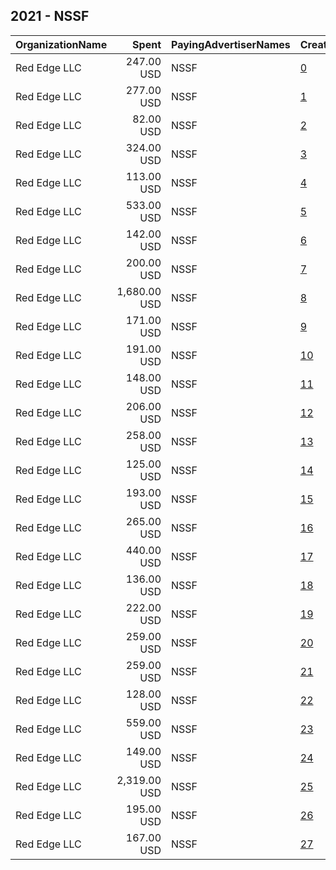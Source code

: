 ## 2021 - NSSF 
|OrganizationName|Spent|PayingAdvertiserNames|CreativeUrls|Impressions|Genders|AgeBrackets|CountryCodes|BillingAddresses|CandidateBallotInformation|
|:---|---:|:---|:---|---:|:---|:---|:---|:---|:---|
|Red Edge LLC|247.00 USD|NSSF|[0](https://www.snap.com/political-ads/asset/c27b90e2373b7e6a9eae7c4fea4fe3343fe20fb8c9094f85b12ec3bbe84840e1?mediaType=mp4)|13,350|FEMALE|24+|united states|"2300 Clarendon Blvd,Arlington,22201,US"||
|Red Edge LLC|277.00 USD|NSSF|[1](https://www.snap.com/political-ads/asset/2052f6bce23a2545316d5a8897c0495d6bd83760cdcd6f17d833b59dcef4e4a9?mediaType=mp4)|23,525|FEMALE|24+|united states|"2300 Clarendon Blvd,Arlington,22201,US"||
|Red Edge LLC|82.00 USD|NSSF|[2](https://www.snap.com/political-ads/asset/c27b90e2373b7e6a9eae7c4fea4fe3343fe20fb8c9094f85b12ec3bbe84840e1?mediaType=mp4)|5,697|FEMALE|24+|united states|"2300 Clarendon Blvd,Arlington,22201,US"||
|Red Edge LLC|324.00 USD|NSSF|[3](https://www.snap.com/political-ads/asset/d47fef179884d466fac7017574470347ebee8bb03f5624134b4f1c41a4389caa?mediaType=mp4)|18,987|FEMALE|24+|united states|"2300 Clarendon Blvd,Arlington,22201,US"||
|Red Edge LLC|113.00 USD|NSSF|[4](https://www.snap.com/political-ads/asset/c27b90e2373b7e6a9eae7c4fea4fe3343fe20fb8c9094f85b12ec3bbe84840e1?mediaType=mp4)|3,912|FEMALE|23+|united states|"2300 Clarendon Blvd,Arlington,22201,US"||
|Red Edge LLC|533.00 USD|NSSF|[5](https://www.snap.com/political-ads/asset/c27b90e2373b7e6a9eae7c4fea4fe3343fe20fb8c9094f85b12ec3bbe84840e1?mediaType=mp4)|55,009|FEMALE|22-40|united states|"2300 Clarendon Blvd,Arlington,22201,US"||
|Red Edge LLC|142.00 USD|NSSF|[6](https://www.snap.com/political-ads/asset/d47fef179884d466fac7017574470347ebee8bb03f5624134b4f1c41a4389caa?mediaType=mp4)|8,207|FEMALE|24+|united states|"2300 Clarendon Blvd,Arlington,22201,US"||
|Red Edge LLC|200.00 USD|NSSF|[7](https://www.snap.com/political-ads/asset/d47fef179884d466fac7017574470347ebee8bb03f5624134b4f1c41a4389caa?mediaType=mp4)|14,058|FEMALE|24+|united states|"2300 Clarendon Blvd,Arlington,22201,US"||
|Red Edge LLC|1,680.00 USD|NSSF|[8](https://www.snap.com/political-ads/asset/9ccbdb60f2e92851b8897f5655c9d85bb6f63adf726e6f9f423f58ef4a285dd1?mediaType=mp4)|60,440|FEMALE|23+|united states|"2300 Clarendon Blvd,Arlington,22201,US"||
|Red Edge LLC|171.00 USD|NSSF|[9](https://www.snap.com/political-ads/asset/c27b90e2373b7e6a9eae7c4fea4fe3343fe20fb8c9094f85b12ec3bbe84840e1?mediaType=mp4)|6,346|FEMALE|25+|united states|"2300 Clarendon Blvd,Arlington,22201,US"||
|Red Edge LLC|191.00 USD|NSSF|[10](https://www.snap.com/political-ads/asset/55d57d92a2c94901e39082d8cec716b328a387db4ef5ca00c1f999cfbe9e9ffc?mediaType=mp4)|8,376|FEMALE|23+|united states|"2300 Clarendon Blvd,Arlington,22201,US"||
|Red Edge LLC|148.00 USD|NSSF|[11](https://www.snap.com/political-ads/asset/ed617c658cdd06d0e847d7b2b72bfc86d31e6a774aa60c72d4f94235744104d1?mediaType=mp4)|4,854|FEMALE|25+|united states|"2300 Clarendon Blvd,Arlington,22201,US"||
|Red Edge LLC|206.00 USD|NSSF|[12](https://www.snap.com/political-ads/asset/55d57d92a2c94901e39082d8cec716b328a387db4ef5ca00c1f999cfbe9e9ffc?mediaType=mp4)|10,128|FEMALE|23+|united states|"2300 Clarendon Blvd,Arlington,22201,US"||
|Red Edge LLC|258.00 USD|NSSF|[13](https://www.snap.com/political-ads/asset/55d57d92a2c94901e39082d8cec716b328a387db4ef5ca00c1f999cfbe9e9ffc?mediaType=mp4)|7,813|FEMALE|25+|united states|"2300 Clarendon Blvd,Arlington,22201,US"||
|Red Edge LLC|125.00 USD|NSSF|[14](https://www.snap.com/political-ads/asset/55d57d92a2c94901e39082d8cec716b328a387db4ef5ca00c1f999cfbe9e9ffc?mediaType=mp4)|7,059|FEMALE|24+|united states|"2300 Clarendon Blvd,Arlington,22201,US"||
|Red Edge LLC|193.00 USD|NSSF|[15](https://www.snap.com/political-ads/asset/c27b90e2373b7e6a9eae7c4fea4fe3343fe20fb8c9094f85b12ec3bbe84840e1?mediaType=mp4)|8,806|FEMALE|23+|united states|"2300 Clarendon Blvd,Arlington,22201,US"||
|Red Edge LLC|265.00 USD|NSSF|[16](https://www.snap.com/political-ads/asset/2052f6bce23a2545316d5a8897c0495d6bd83760cdcd6f17d833b59dcef4e4a9?mediaType=mp4)|11,311|FEMALE|23+|united states|"2300 Clarendon Blvd,Arlington,22201,US"||
|Red Edge LLC|440.00 USD|NSSF|[17](https://www.snap.com/political-ads/asset/c27b90e2373b7e6a9eae7c4fea4fe3343fe20fb8c9094f85b12ec3bbe84840e1?mediaType=mp4)|35,096|FEMALE|24+|united states|"2300 Clarendon Blvd,Arlington,22201,US"||
|Red Edge LLC|136.00 USD|NSSF|[18](https://www.snap.com/political-ads/asset/c27b90e2373b7e6a9eae7c4fea4fe3343fe20fb8c9094f85b12ec3bbe84840e1?mediaType=mp4)|9,855|FEMALE|24+|united states|"2300 Clarendon Blvd,Arlington,22201,US"||
|Red Edge LLC|222.00 USD|NSSF|[19](https://www.snap.com/political-ads/asset/c27b90e2373b7e6a9eae7c4fea4fe3343fe20fb8c9094f85b12ec3bbe84840e1?mediaType=mp4)|17,708|FEMALE|24+|united states|"2300 Clarendon Blvd,Arlington,22201,US"||
|Red Edge LLC|259.00 USD|NSSF|[20](https://www.snap.com/political-ads/asset/d47fef179884d466fac7017574470347ebee8bb03f5624134b4f1c41a4389caa?mediaType=mp4)|10,524|FEMALE|23+|united states|"2300 Clarendon Blvd,Arlington,22201,US"||
|Red Edge LLC|259.00 USD|NSSF|[21](https://www.snap.com/political-ads/asset/2052f6bce23a2545316d5a8897c0495d6bd83760cdcd6f17d833b59dcef4e4a9?mediaType=mp4)|14,167|FEMALE|24+|united states|"2300 Clarendon Blvd,Arlington,22201,US"||
|Red Edge LLC|128.00 USD|NSSF|[22](https://www.snap.com/political-ads/asset/2052f6bce23a2545316d5a8897c0495d6bd83760cdcd6f17d833b59dcef4e4a9?mediaType=mp4)|9,635|FEMALE|24+|united states|"2300 Clarendon Blvd,Arlington,22201,US"||
|Red Edge LLC|559.00 USD|NSSF|[23](https://www.snap.com/political-ads/asset/2052f6bce23a2545316d5a8897c0495d6bd83760cdcd6f17d833b59dcef4e4a9?mediaType=mp4)|40,760|FEMALE|24+|united states|"2300 Clarendon Blvd,Arlington,22201,US"||
|Red Edge LLC|149.00 USD|NSSF|[24](https://www.snap.com/political-ads/asset/2052f6bce23a2545316d5a8897c0495d6bd83760cdcd6f17d833b59dcef4e4a9?mediaType=mp4)|9,513|FEMALE|24+|united states|"2300 Clarendon Blvd,Arlington,22201,US"||
|Red Edge LLC|2,319.00 USD|NSSF|[25](https://www.snap.com/political-ads/asset/55d57d92a2c94901e39082d8cec716b328a387db4ef5ca00c1f999cfbe9e9ffc?mediaType=mp4)|102,842|FEMALE|23+|united states|"2300 Clarendon Blvd,Arlington,22201,US"||
|Red Edge LLC|195.00 USD|NSSF|[26](https://www.snap.com/political-ads/asset/9ccbdb60f2e92851b8897f5655c9d85bb6f63adf726e6f9f423f58ef4a285dd1?mediaType=mp4)|8,573|FEMALE|23+|united states|"2300 Clarendon Blvd,Arlington,22201,US"||
|Red Edge LLC|167.00 USD|NSSF|[27](https://www.snap.com/political-ads/asset/55d57d92a2c94901e39082d8cec716b328a387db4ef5ca00c1f999cfbe9e9ffc?mediaType=mp4)|10,456|FEMALE|24+|united states|"2300 Clarendon Blvd,Arlington,22201,US"||
